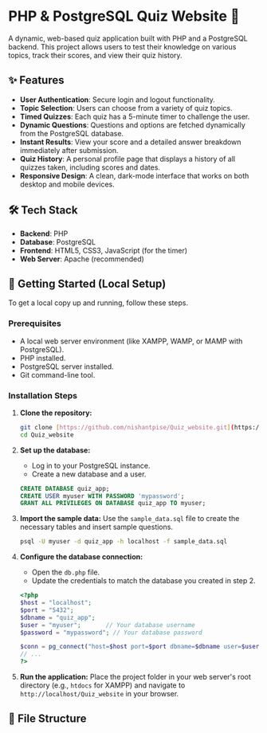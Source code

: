 # PHP & PostgreSQL Quiz Website 🎯

A dynamic, web-based quiz application built with PHP and a PostgreSQL backend. This project allows users to test their knowledge on various topics, track their scores, and view their quiz history.

## ✨ Features

* **User Authentication**: Secure login and logout functionality.
* **Topic Selection**: Users can choose from a variety of quiz topics.
* **Timed Quizzes**: Each quiz has a 5-minute timer to challenge the user.
* **Dynamic Questions**: Questions and options are fetched dynamically from the PostgreSQL database.
* **Instant Results**: View your score and a detailed answer breakdown immediately after submission.
* **Quiz History**: A personal profile page that displays a history of all quizzes taken, including scores and dates.
* **Responsive Design**: A clean, dark-mode interface that works on both desktop and mobile devices.

## 🛠️ Tech Stack

* **Backend**: PHP
* **Database**: PostgreSQL
* **Frontend**: HTML5, CSS3, JavaScript (for the timer)
* **Web Server**: Apache (recommended)

## 🚀 Getting Started (Local Setup)

To get a local copy up and running, follow these steps.

### Prerequisites

* A local web server environment (like XAMPP, WAMP, or MAMP with PostgreSQL).
* PHP installed.
* PostgreSQL server installed.
* Git command-line tool.

### Installation Steps

1.  **Clone the repository:**
    ```bash
    git clone [https://github.com/nishantpise/Quiz_website.git](https://github.com/nishantpise/Quiz_website.git)
    cd Quiz_website
    ```

2.  **Set up the database:**
    * Log in to your PostgreSQL instance.
    * Create a new database and a user.
    ```sql
    CREATE DATABASE quiz_app;
    CREATE USER myuser WITH PASSWORD 'mypassword';
    GRANT ALL PRIVILEGES ON DATABASE quiz_app TO myuser;
    ```

3.  **Import the sample data:**
    Use the `sample_data.sql` file to create the necessary tables and insert sample questions.
    ```bash
    psql -U myuser -d quiz_app -h localhost -f sample_data.sql
    ```

4.  **Configure the database connection:**
    * Open the `db.php` file.
    * Update the credentials to match the database you created in step 2.
    ```php
    <?php
    $host = "localhost";
    $port = "5432";
    $dbname = "quiz_app";
    $user = "myuser";       // Your database username
    $password = "mypassword"; // Your database password

    $conn = pg_connect("host=$host port=$port dbname=$dbname user=$user password=$password");
    // ...
    ?>
    ```

5.  **Run the application:**
    Place the project folder in your web server's root directory (e.g., `htdocs` for XAMPP) and navigate to `http://localhost/Quiz_website` in your browser.

## 📂 File Structure
